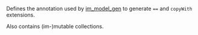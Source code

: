 Defines the annotation used by [im_model_gen](https://pub.dev/packages/im_model_gen) to generate `==` and `copyWith` extensions.

Also contains (im-)mutable collections.
